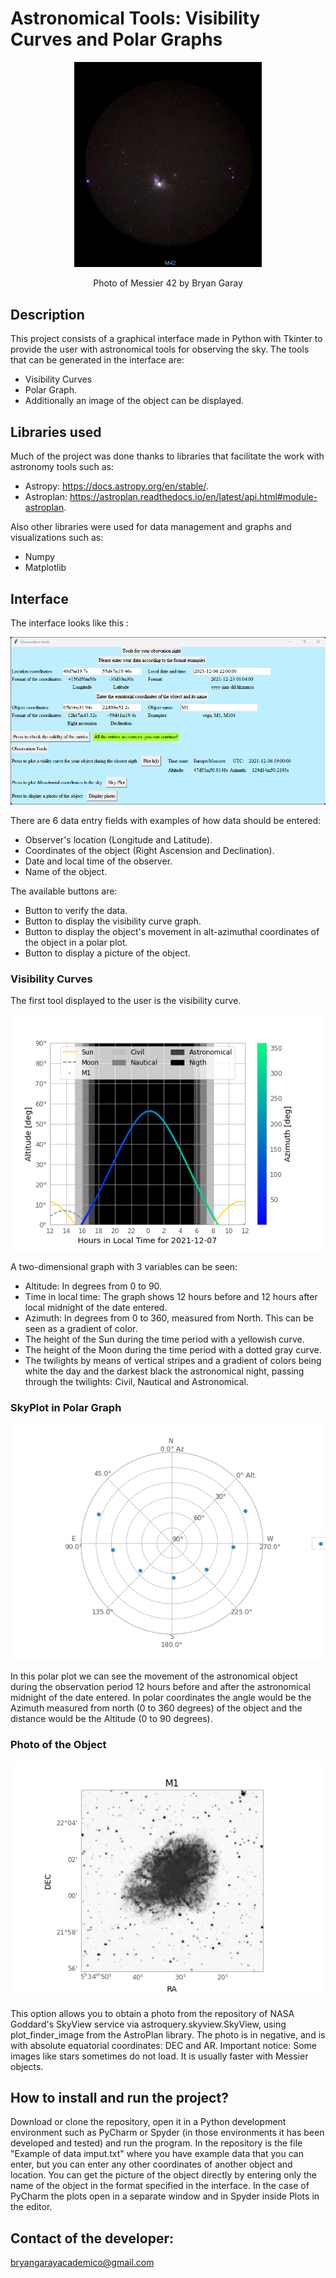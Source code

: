 # Astronomical Tools: Visibility Curves and Polar Graphs

<p align="center">
  <img src="assets/M45-Bryan-Garay.jpeg" width="300px" alt="M45">
  <p align="center">Photo of Messier 42 by Bryan Garay</p>
</p>

## Description 
This project consists of a graphical interface made in Python with Tkinter to provide the user with astronomical tools for observing the sky. The tools that can be generated in the interface are: 
- Visibility Curves 
- Polar Graph. 
- Additionally an image of the object can be displayed.

## Libraries used
Much of the project was done thanks to libraries that facilitate the work with astronomy tools such as: 
- Astropy: https://docs.astropy.org/en/stable/.
- Astroplan: https://astroplan.readthedocs.io/en/latest/api.html#module-astroplan.

Also other libraries were used for data management and graphs and visualizations such as:
- Numpy
- Matplotlib

## Interface

The interface looks like this :

<img src="assets/Interface.png">

There are 6 data entry fields with examples of how data should be entered:
- Observer's location (Longitude and Latitude).
- Coordinates of the object (Right Ascension and Declination).
- Date and local time of the observer. 
- Name of the object. 

The available buttons are:
- Button to verify the data.
- Button to display the visibility curve graph.
- Button to display the object's movement in alt-azimuthal coordinates of the object in a polar plot.
- Button to display a picture of the object.

### Visibility Curves
The first tool displayed to the user is the visibility curve.
<p><img src="assets/M1-Visiblity-Curve.png"></p>

A two-dimensional graph with 3 variables can be seen: 
- Altitude: In degrees from 0 to 90. 
- Time in local time: The graph shows 12 hours before and 12 hours after local midnight of the date entered.
- Azimuth: In degrees from 0 to 360, measured from North. This can be seen as a gradient of color. 
- The height of the Sun during the time period with a yellowish curve. 
- The height of the Moon during the time period with a dotted gray curve. 
- The twilights by means of vertical stripes and a gradient of colors being white the day and the darkest black the astronomical night, passing through the twilights: Civil, Nautical and Astronomical.  

### SkyPlot in Polar Graph
<p><img src="assets/M1-Skyplot.png"></p>
In this polar plot we can see the movement of the astronomical object during the observation period 12 hours before and after the astronomical midnight of the date entered. In polar coordinates the angle would be the Azimuth measured from north (0 to 360 degrees) of the object and the distance would be the Altitude (0 to 90 degrees).

### Photo of the Object 
<p><img src="assets/M1-picture.png"></p>
This option allows you to obtain a photo from the repository of NASA Goddard's SkyView service via astroquery.skyview.SkyView, using plot_finder_image from the AstroPlan library. The photo is in negative, and is with absolute equatorial coordinates: DEC and AR. 
Important notice: Some images like stars sometimes do not load. It is usually faster with Messier objects. 

## How to install and run the project?
Download or clone the repository, open it in a Python development environment such as PyCharm or Spyder (in those environments it has been developed and tested) and run the program.
In the repository is the file "Example of data imput.txt" where you have example data that you can enter, but you can enter any other coordinates of another object and location. You can get the picture of the object directly by entering only the name of the object in the format specified in the interface. 
In the case of PyCharm the plots open in a separate window and in Spyder inside Plots in the editor. 

## Contact of the developer:
bryangarayacademico@gmail.com
